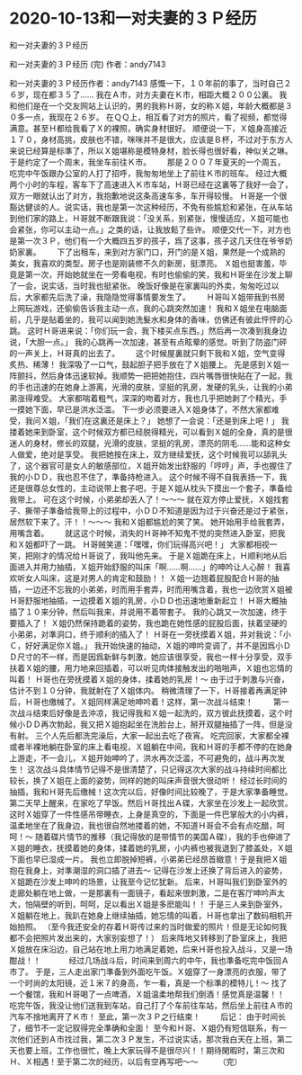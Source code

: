 # 2020-10-13和一对夫妻的３Ｐ经历



和一对夫妻的３Ｐ经历



和一对夫妻的３Ｐ经历 (完) 作者：andy7143


和一对夫妻的３Ｐ经历作者：andy7143  感慨一下，１０年前的事了，当时自己２６岁，现在都３５了……  我在Ａ市，对方夫妻在Ｋ市，相距大概２００公裏。  我和他们是在一个交友网站上认识的，男的我称Ｈ哥，女的称Ｘ姐，年龄大概都是３０多一点，我现在２６岁。  在ＱＱ上，相互看了对方的照片，看了视频，都觉得满意。甚至Ｈ都给我看了Ｘ的裸照，确实身材很好。  顺便说一下，Ｘ姐身高接近１７０，身材高挑，皮肤也不错，咪咪并不是很大，应该是Ｂ杯，不过对于东方人来说已经算是标準了，所以Ｘ姐堪称是模特身材，脸长得也很好看，神似关之琳。  于是约定了一个周末，我坐车前往Ｋ市。　 　  那是２００７年夏天的一个周五，吃完中午饭跟办公室的人打了招呼，我匆匆地坐上了前往Ｋ市的班车。  经过大概两个小时的车程，客车下了高速进入Ｋ市车站，Ｈ哥已经在这裏等了我好一会了，双方一眼就认出了对方，我抱歉地说这条高速车多，车开得较慢。  Ｈ哥是一个很豁达健谈的人。说实话，我也是第一次这种经历，不免有些尴尬和紧张，在从车站到他们家的路上，Ｈ哥就不断跟我说：「没关系，别紧张，慢慢适应，Ｘ姐可能也会紧张，你可以主动一点。」之类的话，让我放鬆了些许。  顺便交代一下，对方也是第一次３Ｐ，他们有一个大概四五岁的孩子，爲了这事，孩子这几天住在爷爷奶奶家裏。　 　   下了出租车，来到对方家门口，开门的是Ｘ姐，果然是一个成熟的美女，我喜欢的类型。房子也是刚装修不久的新房，挺漂亮。  Ｘ姐也挺害羞，毕竟是第一次，开始她就坐在一旁看电视，有时也偷偷的笑，我和Ｈ哥坐在沙发上聊了一会，说实话，当时我也挺紧张。  晚饭好像是在家裏叫的外卖，匆匆吃过以后，大家都先后洗了澡，我隐隐觉得事情要发生了。　 　   Ｈ哥叫Ｘ姐带我到书房上网玩游戏，还偷偷告诉我主动一点，我的心跳突然加速！  我和Ｘ姐坐在电脑面前，几乎是贴着坐的，我可以闻到她洗髮水和身体的香味，仿佛还有彼此怦怦的心跳。  这时Ｈ哥进来说：「你们玩一会，我下楼买点东西。」然后再一次凑到我身边说，「大胆一点。」  我的心跳再一次加速，甚至有点眩晕的感觉。听到了防盗门砰的一声关上，Ｈ哥真的出去了。　 　   这个时候屋裏就只剩下我和Ｘ姐，空气变得炙热、稀薄！  我深吸了一口气，鼓起胆子把手放在了Ｘ姐腰上。  先是感到Ｘ姐一阵颤抖，然后身体迅速软掉。我顺势一把把她抱住，四片嘴唇很快贴在了一起，我的手也迅速的在她身上游离，光滑的皮肤，坚挺的乳房，发硬的乳头，让我的小弟弟涨得难受。  大家都喘着粗气，深深的吻着对方，我也几乎把她剥了个精光，手一摸她下面，早已是洪水泛滥。  下一步必须要进入Ｘ姐身体了，不然大家都难受，我问Ｘ姐，「我们在这裏还是床上？」  她想了一会说：「还是到床上吧！」  我搂着她来到卧室，这个时候双方都已经脱得精光，可以看到Ｘ姐的全身，真的是很迷人的身材，修长的双腿，光滑的皮肤，坚挺的乳房，漂亮的阴毛……能和这种女人做爱，绝对是享受。  我把她按在床上，双方继续爱抚，这个时候我可以舔乳头了，这个器官可是女人的敏感部位，Ｘ姐开始发出舒服的「哼哼」声，手也握住了我的小ＤＤ，我也忍不住了，準备持枪进入。  这个时候不得不自我表扬一下，我还是很尊总女性的，主动说带上套子吧，于是Ｘ姐从枕头下摸出一个套子，準备给我带上。  可在这个时候，小弟弟却丢人了！～～～  就在双方停止爱抚，Ｘ姐找套子、撕带子準备给我带上的过程中，小ＤＤ不知道是因为过于兴奋还是过于紧张，居然软下来了。汗！！～～～  我和Ｘ姐都尴尬的笑了笑。  她开始用手给我套弄，用嘴含着。　 　   就这这个时候，消失的Ｈ哥神不知鬼不觉的突然进入卧室，把我和Ｘ姐都吓了一跳。  Ｈ哥贼笑道：「嘿嘿，你们玩得高兴吧！」  大家都相视一笑，把刚才的情况给Ｈ哥说了，我叫他先来。  于是Ｘ姐跪在床上，Ｈ顺利地从后面进入并用力抽插，Ｘ姐开始舒服的叫床「啊……啊……」的呻吟让人心醉！  我喜欢听女人叫床，这是对男人的肯定和鼓励！！  Ｘ姐一边翘着屁股配合Ｈ哥的抽插，一边还不忘我的小弟弟，时而用手套弄，时而用嘴含着，我也一边欣赏Ｘ姐被Ｈ哥舒服地抽插，一边摸着Ｘ姐的乳房，小ＤＤ也迅速地重新起立！  Ｈ哥大概抽插了１０来分钟，然后叫我来，并说用不着带套子。  我的心跳又一次加速，终于要插入了！  Ｘ姐仍然保持跪着的姿势，我也跪在她性感的屁股后面，扶着坚硬的小弟弟，对準洞口，终于顺利的插入了！  Ｈ哥在一旁抚摸着Ｘ姐，并对我说：「小Ｃ，好好满足你Ｘ姐。」  我开始快速的抽动，Ｘ姐的呻吟变调了，并不是因爲小ＤＤ尺寸的不一样，而是因爲新鲜与刺激，她应该很享受，我也一样十分享受，双手扶着Ｘ姐的腰，用力地来回插着，可以听见肉体接触发出的啪啪声，Ｘ姐也忘情的叫着！  Ｈ哥也在旁抚摸着Ｘ姐的身体，揉着她的乳房！～  由于过于刺激与兴奋，估计不到１０分钟，我就射在了Ｘ姐体内。  稍微清理了一下，Ｈ哥接着再满足钟后，Ｈ哥也缴械了。Ｘ姐同样满足地呻吟着！这样，第一次战斗结束！　 　   第一次战斗结束后好像是去沖凉，我记得我和Ｘ姐一起洗的，双方彼此抚摸着，这个时候小ＤＤ再次勃起，我又把Ｘ姐抱起坐在洗脸台上，掰开双腿抽插了一阵，但是没有射。  三个人先后都洗完澡后，大家一起出去吃了夜宵。  吃完回家，大家都全裸或者半裸地躺在卧室的床上看电视，Ｘ姐躺在中间，我和Ｈ哥的手都不停的在她身上游走，不一会儿，Ｘ姐开始呻吟了，洪水再次泛滥，不可避免的，战斗再次发生！  这次战斗具体情节记得不是很清楚了，只记得这次大家的战斗持续时间都比较长，换了Ｘ姐在上面的姿势，同样的她的叫床声音很大很动听！  经过长时间的抽插，我和Ｈ哥先后缴械！这次完以后，好像时间比较晚了，于是大家準备睡觉。　 　  第二天早上醒来，在家吃了早饭。然后Ｈ哥找出Ａ碟，大家坐在沙发上一起欣赏。  这时Ｘ姐穿了一件性感吊带睡衣，上身是真空的，下面是一件巴掌般大的小内裤，温柔地坐在了我身边，我也很自然地搂着的她，不知道Ｈ哥会不会有点吃醋，呵呵！～  随着碟片情节的推移（我记得放的是带情节的美国Ａ碟），我的手也伸进了Ｘ姐的睡衣，抚摸着她的身体，揉着她的乳房，小内裤也被我退到了膝盖处，Ｘ姐下面也早已湿成一片。  我也立即脱掉短裤，小弟弟已经昂首緻意！于是我把Ｘ姐抱在我身上，对準潮湿的洞口插了进去～  记得在沙发上还换了背后进入的姿势，Ｘ姐跪在沙发上呻吟的场景，让我至今记忆犹新。  后来，Ｈ哥叫我们到卧室外的走廊处躺在地上做，一是那裏有一面镜子，看起来很刺激，二是在客厅呻吟声太大，怕隔壁的听到，呵呵，足以看出Ｘ姐是多麽能叫！！  于是三人来到卧室外，Ｘ姐躺在地上，我趴在她身上继续抽插，她忘情的叫着，Ｈ哥也拿出了数码相机开始拍照。  （至今我还安全的存着Ｈ哥传过来的当时做爱的照片！但是无论如何我都不会把照片发出来的，大家别妄想了！）  后来阵地又转移到了卧室床上，我把Ｘ姐放在床沿边，自己站在地上用力地满足着她，后来Ｈ哥也投入战斗，又是一场酣战！！　　 　   经过几场战斗后，时间来到周六的中午，我也準备吃完中饭回Ａ市了。  于是，三人走出家门準备到外面吃午饭。Ｘ姐穿了一身漂亮的衣服，带了一个时尚的太阳镜，近１米７的身高，乍一看，真是一个标準的模特儿！～  找了一个餐馆，我和Ｈ哥喝了一点啤酒，Ｘ姐温柔地帮我们倒酒！感觉真是温馨！！  吃完午饭，我没让他们送我到车站，自己打了个车前往车站，然后坐上前往Ａ市的汽车不捨地离开了Ｋ市！  至此，第一次３Ｐ之行结束！　 　   后记：  由于时间长了，细节不一定记叙得完全準确和全面！  至今和Ｈ哥、Ｘ姐仍有短信联系，有一次他们还到Ａ市找过我，第二次３Ｐ发生，不过说实话，那次我白天在上班，第二天也要上班，工作也很忙，晚上大家玩得不是很尽兴！！期待閑暇时，第三次和Ｈ、Ｘ相遇！至于第二次的经历，以后有空再写吧～～　 　              （完）


